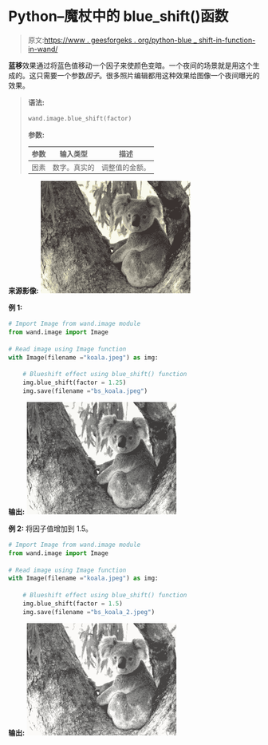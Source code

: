 # Python–魔杖中的 blue_shift()函数

> 原文:[https://www . geesforgeks . org/python-blue _ shift-in-function-in-wand/](https://www.geeksforgeeks.org/python-blue_shift-function-in-wand/)

**蓝移**效果通过将蓝色值移动一个因子来使颜色变暗。一个夜间的场景就是用这个生成的。这只需要一个参数*因子*。很多照片编辑都用这种效果给图像一个夜间曝光的效果。

> **语法:**
> 
> ```py
> wand.image.blue_shift(factor)
> 
> ```
> 
> **参数:**
> 
> | 参数 | 输入类型 | 描述 |
> | --- | --- | --- |
> | 因素 | 数字。真实的 | 调整值的金额。 |

**来源影像:**
![](img/a1d5dabac07efe8de363e0c440a198d8.png)

**例 1:**

```py
# Import Image from wand.image module
from wand.image import Image

# Read image using Image function
with Image(filename ="koala.jpeg") as img:

    # Blueshift effect using blue_shift() function
    img.blue_shift(factor = 1.25)
    img.save(filename ="bs_koala.jpeg")
```

**输出:**
![](img/cc854cfb6bde586880e39fc9e86a9d2c.png)

**例 2:** 将因子值增加到 1.5。

```py
# Import Image from wand.image module
from wand.image import Image

# Read image using Image function
with Image(filename ="koala.jpeg") as img:

    # Blueshift effect using blue_shift() function
    img.blue_shift(factor = 1.5)
    img.save(filename ="bs_koala_2.jpeg")
```

**输出:**
![](img/572a7d2d5725f1384059a29cf5b10acd.png)
